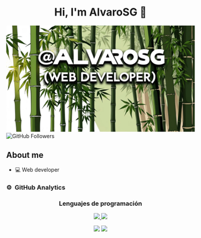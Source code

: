 <div align="center">
<h1 align="center">Hi, I'm AlvaroSG</a> 👋</h1>
</div>
<img src="https://github.com/AlvaroSG-dev/AlvaroSG-dev/blob/main/DiseñoGIT.png">
<img src="https://img.shields.io/github/followers/AlvaroSG-dev?style=social" alt="GitHub Followers">


## About me

- 💻 Web developer


### ⚙️ &nbsp;GitHub Analytics

<h3 align="center">Lenguajes de programación</h3>
<p align="center">
<a href="https://github.com/TuUsuario">
  <img height="180em" src="https://github-readme-stats.vercel.app/api?username=TuUsuario&show_icons=true&theme=algolia&include_all_commits=true&count_private=true"/>
  <img height="180em" src="https://github-readme-stats.vercel.app/api/top-langs/?username=TuUsuario&layout=compact&langs_count=5&theme=algolia"/>
</a>
</p>
<p align="center">
  <img src="https://img.shields.io/badge/-Python-3776AB?style=for-the-badge&logo=python&logoColor=white" />
  <img src="https://img.shields.io/badge/-HTML5-E34F26?style=for-the-badge&logo=html5&logoColor=white" />
</p>

